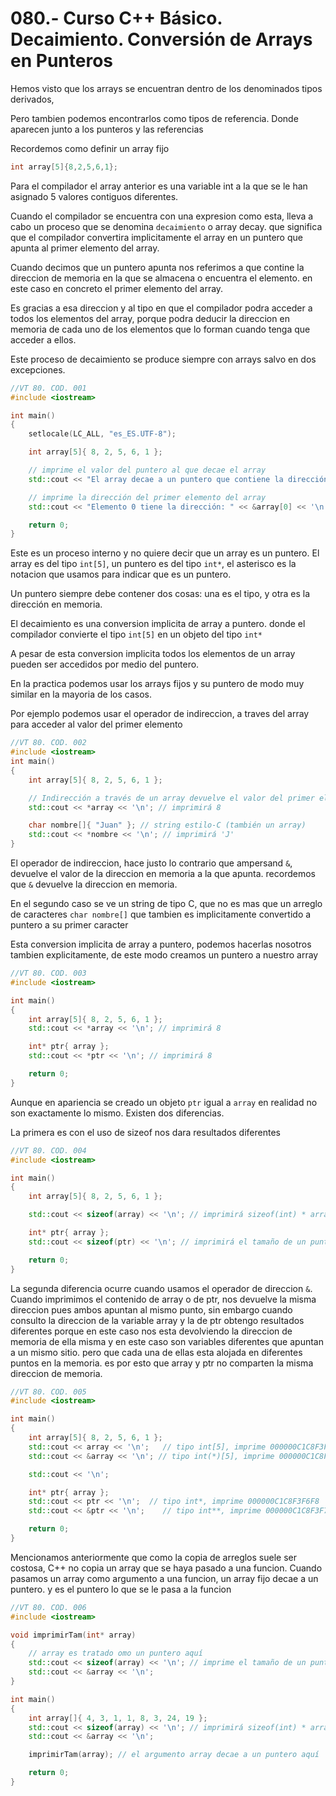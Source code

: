 080.- Curso C++ Básico. Decaimiento. Conversión de Arrays en Punteros
===

Hemos visto que los arrays se encuentran dentro de los denominados tipos
derivados, 

Pero tambien podemos encontrarlos como tipos de referencia. Donde aparecen
junto a los punteros y las referencias

Recordemos como definir un array fijo
```cpp
int array[5]{8,2,5,6,1};
```

Para el compilador el array anterior es una variable int a la que se le han
asignado 5 valores contiguos diferentes.

Cuando el compilador se encuentra con una expresion como esta, lleva a cabo un
proceso que se denomina `decaimiento` o array decay. que significa que el
compilador convertira implicitamente el array en un puntero que apunta al
primer elemento del array.

Cuando decimos que un puntero apunta nos referimos a que contine la direccion
de memoria en la que se almacena o encuentra el elemento. en este caso en
concreto el primer elemento del array.

Es gracias a esa direccion y al tipo en que el compilador podra acceder a todos
los elementos del array, porque podra deducir la direccion en memoria de cada
uno de los elementos que lo forman cuando tenga que acceder a ellos.

Este proceso de decaimiento se produce siempre con arrays salvo en dos
excepciones.

```cpp
//VT 80. COD. 001
#include <iostream>

int main()
{
    setlocale(LC_ALL, "es_ES.UTF-8");

    int array[5]{ 8, 2, 5, 6, 1 };    

    // imprime el valor del puntero al que decae el array
    std::cout << "El array decae a un puntero que contiene la dirección: " << array << '\n';

    // imprime la dirección del primer elemento del array
    std::cout << "Elemento 0 tiene la dirección: " << &array[0] << '\n';

    return 0;
}

```

Este es un proceso interno y no quiere decir que un array es un puntero. El
array es del tipo `int[5]`, un puntero es del tipo `int*`, el asterisco es la
notacion que usamos para indicar que es un puntero.

Un puntero siempre debe contener dos cosas: una es el tipo, y otra es la
dirección en memoria.

El decaimiento es una conversion implicita de array a puntero. donde el
compilador convierte el tipo `int[5]` en un objeto del tipo `int*`

A pesar de esta conversion implicita todos los elementos de un array pueden ser
accedidos por medio del puntero.

En la practica podemos usar los arrays fijos y su puntero de modo muy similar
en la mayoria de los casos.

Por ejemplo podemos usar el operador de indireccion, a traves del array para
acceder al valor del primer elemento

```cpp
//VT 80. COD. 002
#include <iostream>
int main()
{
    int array[5]{ 8, 2, 5, 6, 1 };

    // Indirección a través de un array devuelve el valor del primer elemento (elemento 0)
    std::cout << *array << '\n'; // imprimirá 8

    char nombre[]{ "Juan" }; // string estilo-C (también un array)
    std::cout << *nombre << '\n'; // imprimirá 'J'
}

```

El operador de indireccion, hace justo lo contrario que ampersand `&`, devuelve
el valor de la direccion en memoria a la que apunta. recordemos que `&`
devuelve la direccion en memoria.

En el segundo caso se ve un string de tipo C, que no es mas que un arreglo de
caracteres `char nombre[]` que tambien es implicitamente convertido a puntero a
su primer caracter 


Esta conversion implicita de array a puntero, podemos hacerlas nosotros tambien
explicitamente, de este modo creamos un puntero a nuestro array

```cpp
//VT 80. COD. 003
#include <iostream>

int main()
{
    int array[5]{ 8, 2, 5, 6, 1 };
    std::cout << *array << '\n'; // imprimirá 8

    int* ptr{ array };
    std::cout << *ptr << '\n'; // imprimirá 8

    return 0;
}

```

Aunque en apariencia se creado un objeto `ptr` igual a `array` en realidad no
son exactamente lo mismo. Existen dos diferencias.

La primera es con el uso de sizeof nos dara resultados diferentes

```cpp
//VT 80. COD. 004
#include <iostream>

int main()
{
    int array[5]{ 8, 2, 5, 6, 1 };

    std::cout << sizeof(array) << '\n'; // imprimirá sizeof(int) * array length

    int* ptr{ array };
    std::cout << sizeof(ptr) << '\n'; // imprimirá el tamaño de un puntero

    return 0;
}

```

La segunda diferencia ocurre cuando usamos el operador de direccion `&`. Cuando
imprimimos el contenido de array o de ptr, nos devuelve la misma direccion pues
ambos apuntan al mismo punto, sin embargo cuando consulto la direccion de la
variable array y la de ptr obtengo resultados diferentes porque en este caso
nos esta devolviendo la direccion de memoria de ella misma y en este caso son
variables diferentes que apuntan a un mismo sitio. pero que cada una de ellas
esta alojada en diferentes puntos en la memoria. es por esto que array y ptr no
comparten la misma direccion de memoria.

```cpp
//VT 80. COD. 005
#include <iostream>

int main()
{
    int array[5]{ 8, 2, 5, 6, 1 };
    std::cout << array << '\n';   // tipo int[5], imprime 000000C1C8F3F6F8
    std::cout << &array << '\n'; // tipo int(*)[5], imprime 000000C1C8F3F6F8

    std::cout << '\n';

    int* ptr{ array };
    std::cout << ptr << '\n';  // tipo int*, imprime 000000C1C8F3F6F8
    std::cout << &ptr << '\n';    // tipo int**, imprime 000000C1C8F3F728

    return 0;
}

```

Mencionamos anteriormente que como la copia de arreglos suele ser costosa, C++
no copia un array que se haya pasado a una funcion. Cuando pasamos un array
como argumento a una funcion, un array fijo decae a un puntero. y es el puntero
lo que se le pasa a la funcion

```cpp
//VT 80. COD. 006
#include <iostream>

void imprimirTam(int* array)
{
    // array es tratado omo un puntero aquí
    std::cout << sizeof(array) << '\n'; // imprime el tamaño de un puntero, no el tamaño del array
    std::cout << &array << '\n';
}

int main()
{
    int array[]{ 4, 3, 1, 1, 8, 3, 24, 19 };
    std::cout << sizeof(array) << '\n'; // imprimirá sizeof(int) * array length
    std::cout << &array << '\n';

    imprimirTam(array); // el argumento array decae a un puntero aquí

    return 0;
}
```
